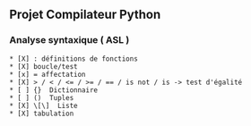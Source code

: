 ## Projet Compilateur Python


 ### Analyse syntaxique ( ASL )
    * [X] : définitions de fonctions
    * [X] boucle/test
    * [x] = affectation
    * [X] > / < / <= / >= / == / is not / is -> test d'égalité
    * [ ] {}  Dictionnaire
    * [ ] ()  Tuples
    * [X] \[\]  Liste
    * [X] tabulation
